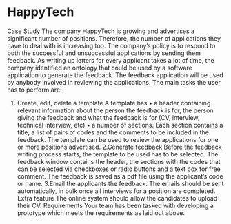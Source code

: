 # HappyTech

Case Study
The company HappyTech is growing and advertises a significant number of positions. Therefore, the
number of applications they have to deal with is increasing too. The company’s policy is to respond to
both the successful and unsuccessful applications by sending them feedback. As writing up letters for
every applicant takes a lot of time, the company identified an ontology that could be used by a software
application to generate the feedback. The feedback application will be used by anybody involved in
reviewing the applications.
The main tasks the user has to perform are:
1. Create, edit, delete a template
A template has
• a header containing relevant information about the person the feedback is for, the person
giving the feedback and what the feedback is for (CV, interview, technical interview, etc)
• a number of sections. Each section contains a title, a list of pairs of codes and the comments
to be included in the feedback. The template can be used to review the applications for one
or more positions advertised.
2.Generate feedback
Before the feedback writing process starts, the template to be used has to be selected. The
feedback window contains the header, the sections with the codes that can be selected via
checkboxes or radio buttons and a text box for free comment. The feedback is saved as a pdf file
using the applicant’s code or name.
3.Email the applicants the feedback.
The emails should be sent automatically, in bulk once all interviews for a position are completed.
Extra feature
The online system should allow the candidates to upload their CV.
Requirements
Your team has been tasked with developing a prototype which meets the requirements as laid out
above.
